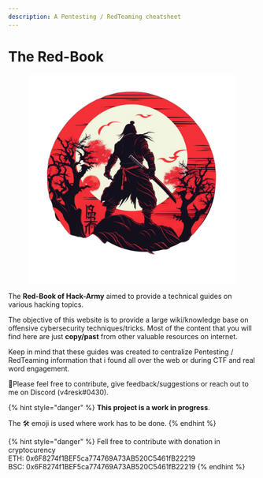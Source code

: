 ```yaml
---
description: A Pentesting / RedTeaming cheatsheet
---
```


# The Red-Book

<figure><img src=".gitbook/assets/v4resk_a_design_logo_in_dark_and_red_with_a_bushido_a509518b-b4fe-4d65-9c54-06ec53c9dbcd(1).png" alt=""><figcaption></figcaption></figure>

The **Red-Book of Hack-Army** aimed to provide a technical guides on various hacking topics.

The objective of this website is to provide a large wiki/knowledge base on offensive cybersecurity techniques/tricks. Most of the content that you will find here are just **copy/past** from other valuable resources on internet.

Keep in mind that these guides was created to centralize Pentesting / RedTeaming information that i found all over the web or during CTF and real word engagement.

:tada:Please feel free to contribute, give feedback/suggestions or reach out to me on Discord (v4resk#0430).

{% hint style="danger" %}
**This project is a work in progress**.

The 🛠️ emoji is used where work has to be done.
{% endhint %}

{% hint style="danger" %}
Fell free to contribute with donation in cryptocurency\
ETH: 0x6F8274f1BEF5ca774769A73AB520C5461fB22219\
BSC: 0x6F8274f1BEF5ca774769A73AB520C5461fB22219
{% endhint %}
